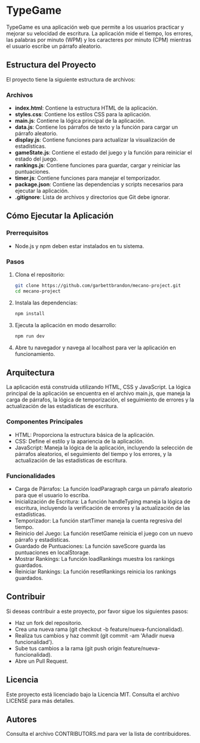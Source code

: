 # TypeGame

TypeGame es una aplicación web que permite a los usuarios practicar y mejorar su velocidad de escritura. La aplicación mide el tiempo, los errores, las palabras por minuto (WPM) y los caracteres por minuto (CPM) mientras el usuario escribe un párrafo aleatorio.

## Estructura del Proyecto

El proyecto tiene la siguiente estructura de archivos:

### Archivos

- **index.html**: Contiene la estructura HTML de la aplicación.
- **styles.css**: Contiene los estilos CSS para la aplicación.
- **main.js**: Contiene la lógica principal de la aplicación.
- **data.js**: Contiene los párrafos de texto y la función para cargar un párrafo aleatorio.
- **display.js**: Contiene funciones para actualizar la visualización de estadísticas.
- **gameState.js**: Contiene el estado del juego y la función para reiniciar el estado del juego.
- **rankings.js**: Contiene funciones para guardar, cargar y reiniciar las puntuaciones.
- **timer.js**: Contiene funciones para manejar el temporizador.
- **package.json**: Contiene las dependencias y scripts necesarios para ejecutar la aplicación.
- **.gitignore**: Lista de archivos y directorios que Git debe ignorar.

## Cómo Ejecutar la Aplicación

### Prerrequisitos

- Node.js y npm deben estar instalados en tu sistema.

### Pasos

1. Clona el repositorio:

   ```sh
   git clone https://github.com/garbettbrandon/mecano-project.git
   cd mecano-project

   ```

2. Instala las dependencias:

   ```sh
   npm install

   ```

3. Ejecuta la aplicación en modo desarrollo:

   ```sh
   npm run dev

   ```

4. Abre tu navegador y navega al localhost para ver la aplicación en funcionamiento.

## Arquitectura

La aplicación está construida utilizando HTML, CSS y JavaScript. La lógica principal de la aplicación se encuentra en el archivo main.js, que maneja la carga de párrafos, la lógica de temporización, el seguimiento de errores y la actualización de las estadísticas de escritura.

### Componentes Principales

- HTML: Proporciona la estructura básica de la aplicación.
- CSS: Define el estilo y la apariencia de la aplicación.
- JavaScript: Maneja la lógica de la aplicación, incluyendo la selección de párrafos aleatorios, el seguimiento del tiempo y los errores, y la actualización de las estadísticas de escritura.

### Funcionalidades

- Carga de Párrafos: La función loadParagraph carga un párrafo aleatorio para que el usuario lo escriba.
- Inicialización de Escritura: La función handleTyping maneja la lógica de escritura, incluyendo la verificación de errores y la actualización de las estadísticas.
- Temporizador: La función startTimer maneja la cuenta regresiva del tiempo.
- Reinicio del Juego: La función resetGame reinicia el juego con un nuevo párrafo y estadísticas.
- Guardado de Puntuaciones: La función saveScore guarda las puntuaciones en localStorage.
- Mostrar Rankings: La función loadRankings muestra los rankings guardados.
- Reiniciar Rankings: La función resetRankings reinicia los rankings guardados.

## Contribuir

Si deseas contribuir a este proyecto, por favor sigue los siguientes pasos:

- Haz un fork del repositorio.
- Crea una nueva rama (git checkout -b feature/nueva-funcionalidad).
- Realiza tus cambios y haz commit (git commit -am 'Añadir nueva funcionalidad').
- Sube tus cambios a la rama (git push origin feature/nueva-funcionalidad).
- Abre un Pull Request.

## Licencia

Este proyecto está licenciado bajo la Licencia MIT. Consulta el archivo LICENSE para más detalles.

## Autores

Consulta el archivo CONTRIBUTORS.md para ver la lista de contribuidores.
